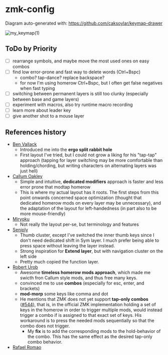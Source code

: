 # zmk-config

Diagram auto-generated with: https://github.com/caksoylar/keymap-drawer

![my_keymap(1)](https://user-images.githubusercontent.com/28645381/224492231-590a4db8-da65-44bd-be89-34e6bbdae36d.svg)

## ToDo by Priority
- [ ] rearrange symbols, and maybe move the most used ones on easy combos
- [ ] find low error-prone and fast way to delete words (Ctrl+Bspc)
	- combo? tap-dance? replace backspace?
	- for now I'm using homerow Ctrl+Bspc, but I often get false negatives when fast typing
- [ ] switching between permanent layers is still too clunky (especially between base and game layers)
- [ ] experiment with macros, also try runtime macro recording
- [ ] learn more about leader key
- [ ] give another shot to a mouse layer

## References history
- [Ben Vallack](https://youtube.com/c/BenVallack)
	- Introduced me into the **ergo split rabbit hole**
	- First layout I've tried, but I could not grow a liking for his "tap-tap" approach (tapping for layer switching may be more comfortable than holding/chording, but writing characters on alternating layers was just hell)
- [Callum Oakley](https://github.com/callum-oakley/qmk_firmware/tree/master/users/callum)
	- Simple and intuitive, **dedicated modifiers** approach is faster and less error prone that modtap homerow
	- This is where my actual layout has it roots. The first steps from this point onwards  concerned space optimization (thought that dedicated homerow mods on every layer may be unnecessary), and the adaptation of the layout for left-handedness (in part also to be more mouse-friendly)
- [Miryoku](https://github.com/manna-harbour/miryoku)
	- Not really the layout per-se, but terminology and features
- [Seniply](https://stevep99.github.io/seniply)
	- Thumb cluster, except I've switched the inner thumb keys since I don't need dedicated shift in Sym layer. I much prefer being able to press space without leaving the layer instead.
	- Strong inspiration for **Extend layer**, but with navigation cluster on the left side
	- Pretty much copied the function layer.
- [Robert Urob](https://github.com/urob/zmk-config)
	- Awesome **timeless homerow mods approach**, which made me swicth fron Callum style mods, and thus free many keys.
	- convinced me to use **combos** (especially for esc, enter, and brackets)
	- **mod-morp** some keys like comma and dot
	- He mentions that ZMK does not yet support **tap-only combos** ([#544](https://github.com/zmkfirmware/zmk/issues/544)), that is, in the official ZMK implementation holding a set of keys in the homerow in order to trigger multiple mods, would instead trigger a combo if is assigned to that exact set of keys. His workaround is to press the needed mods sequentially so that the combo does not trigger.
		- My **fix** is to add the corresponding mods to the hold-behavior of the combo. This  has the same effect as the desired tap-only combo behavior.
- [Rafael Romao](https://github.com/rafaelromao/keyboards)
